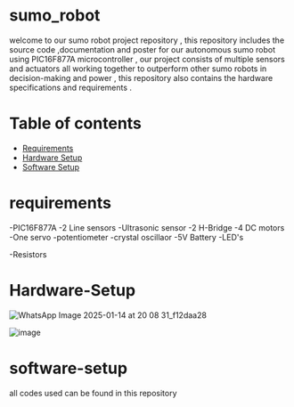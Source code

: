 # sumo_robot
welcome to our sumo robot project repository , this repository includes the source code ,documentation and poster for our autonomous sumo robot using PIC16F877A microcontroller , our project consists of multiple sensors and actuators all working together to outperform other sumo robots in decision-making and power , this repository also contains the hardware specifications and requirements .

# Table of contents 
- <span style="color:blue">[Requirements](#requirements)</span>
- <span style="color:blue">[Hardware Setup](#hardware-setup)</span>
- <span style="color:blue">[Software Setup](#software-setup)</span>

# requirements 
-PIC16F877A
-2 Line sensors
-Ultrasonic sensor
-2 H-Bridge
-4 DC motors 
-One servo 
-potentiometer 
-crystal oscillaor
-5V Battery
-LED's

-Resistors
# Hardware-Setup

![WhatsApp Image 2025-01-14 at 20 08 31_f12daa28](https://github.com/user-attachments/assets/8bd68b5d-752c-4c7e-9106-55423b0466e6)

![image](https://github.com/user-attachments/assets/a9c34697-3c3a-4c95-9704-99a1a27ea0ba)


# software-setup

all codes used can be found in this repository



